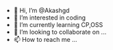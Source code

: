 - 👋 Hi, I’m @Akashgd
- 👀 I’m interested in coding
- 🌱 I’m currently learning CP,OSS
- 💞️ I’m looking to collaborate on ...
- 📫 How to reach me ...

<!---
Akashgd/Akashgd is a ✨ special ✨ repository because its `README.md` (this file) appears on your GitHub profile.
You can click the Preview link to take a look at your changes.
--->
